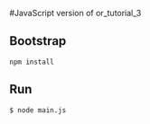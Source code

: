 #JavaScript version of or_tutorial_3

## Bootstrap

```
npm install
```

## Run

```
$ node main.js
```
